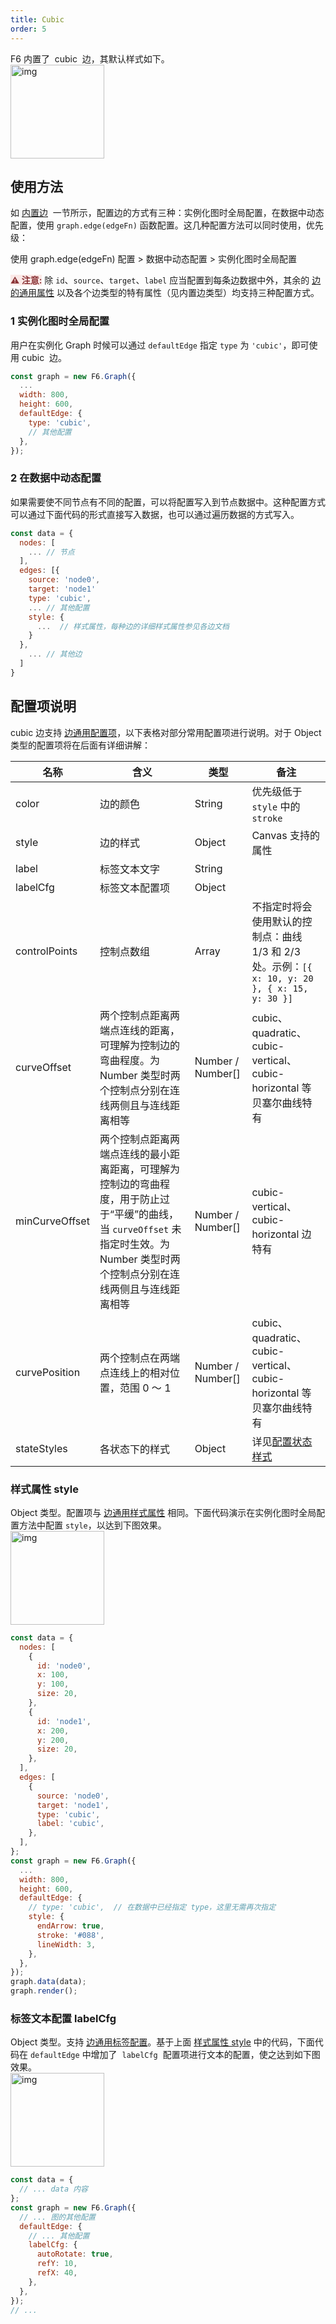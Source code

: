 ```yaml
---
title: Cubic
order: 5
---
```


F6 内置了  cubic  边，其默认样式如下。<br /> <img src='https://gw.alipayobjects.com/mdn/rms_f8c6a0/afts/img/A*rcLiTa6Ih3AAAAAAAAAAAABkARQnAQ' width=150 alt='img'/>

## 使用方法

如 [内置边](/zh/docs/manual/middle/elements/edges/defaultEdge)  一节所示，配置边的方式有三种：实例化图时全局配置，在数据中动态配置，使用 `graph.edge(edgeFn)` 函数配置。这几种配置方法可以同时使用，优先级：

使用 graph.edge(edgeFn) 配置 > 数据中动态配置 > 实例化图时全局配置

<span style="background-color: rgb(251, 233, 231); color: rgb(139, 53, 56)"><strong>⚠️ 注意:</strong></span> 除 `id`、`source`、`target`、`label` 应当配置到每条边数据中外，其余的 [边的通用属性](/zh/docs/manual/middle/elements/edges/defaultEdge#边的通用属性) 以及各个边类型的特有属性（见内置边类型）均支持三种配置方式。

### 1 实例化图时全局配置

用户在实例化 Graph 时候可以通过 `defaultEdge` 指定 `type` 为 `'cubic'`，即可使用 cubic  边。

```javascript
const graph = new F6.Graph({
  ...
  width: 800,
  height: 600,
  defaultEdge: {
    type: 'cubic',
    // 其他配置
  },
});
```

### 2 在数据中动态配置

如果需要使不同节点有不同的配置，可以将配置写入到节点数据中。这种配置方式可以通过下面代码的形式直接写入数据，也可以通过遍历数据的方式写入。

```javascript
const data = {
  nodes: [
    ... // 节点
  ],
  edges: [{
    source: 'node0',
    target: 'node1'
    type: 'cubic',
    ... // 其他配置
    style: {
      ...  // 样式属性，每种边的详细样式属性参见各边文档
    }
  },
    ... // 其他边
  ]
}
```

## 配置项说明

cubic 边支持 [边通用配置项](/zh/docs/manual/middle/elements/edges/defaultEdge/#边的通用属性)，以下表格对部分常用配置项进行说明。对于 Object 类型的配置项将在后面有详细讲解：

| 名称           | 含义                                                                                                                                                                                | 类型              | 备注                                                                                           |
| -------------- | ----------------------------------------------------------------------------------------------------------------------------------------------------------------------------------- | ----------------- | ---------------------------------------------------------------------------------------------- |
| color          | 边的颜色                                                                                                                                                                            | String            | 优先级低于 `style` 中的 `stroke`                                                               |
| style          | 边的样式                                                                                                                                                                            | Object            | Canvas 支持的属性                                                                              |
| label          | 标签文本文字                                                                                                                                                                        | String            |                                                                                                |
| labelCfg       | 标签文本配置项                                                                                                                                                                      | Object            |                                                                                                |
| controlPoints  | 控制点数组                                                                                                                                                                          | Array             | 不指定时将会使用默认的控制点：曲线 1/3 和 2/3 处。示例：`[{ x: 10, y: 20 }, { x: 15, y: 30 }]` |
| curveOffset    | 两个控制点距离两端点连线的距离，可理解为控制边的弯曲程度。为 Number 类型时两个控制点分别在连线两侧且与连线距离相等                                                                  | Number / Number[] | cubic、quadratic、cubic-vertical、cubic-horizontal 等贝塞尔曲线特有                            |
| minCurveOffset | 两个控制点距离两端点连线的最小距离距离，可理解为控制边的弯曲程度，用于防止过于“平缓”的曲线，当 `curveOffset` 未指定时生效。为 Number 类型时两个控制点分别在连线两侧且与连线距离相等 | Number / Number[] | cubic-vertical、cubic-horizontal 边特有                                                        |
| curvePosition  | 两个控制点在两端点连线上的相对位置，范围 0 ～ 1                                                                                                                                     | Number / Number[] | cubic、quadratic、cubic-vertical、cubic-horizontal 等贝塞尔曲线特有                            |
| stateStyles    | 各状态下的样式                                                                                                                                                                      | Object            | 详见[配置状态样式](/zh/docs/manual/middle/states/state#配置-state-样式)                        |

### 样式属性 style

Object 类型。配置项与 [边通用样式属性](/zh/docs/manual/middle/elements/edges/defaultEdge/#样式属性-style) 相同。下面代码演示在实例化图时全局配置方法中配置 `style`，以达到下图效果。<br /> <img src='https://gw.alipayobjects.com/mdn/rms_f8c6a0/afts/img/A*Do6IQouIA9AAAAAAAAAAAABkARQnAQ' width=150 alt='img'/>

```javascript
const data = {
  nodes: [
    {
      id: 'node0',
      x: 100,
      y: 100,
      size: 20,
    },
    {
      id: 'node1',
      x: 200,
      y: 200,
      size: 20,
    },
  ],
  edges: [
    {
      source: 'node0',
      target: 'node1',
      type: 'cubic',
      label: 'cubic',
    },
  ],
};
const graph = new F6.Graph({
  ...
  width: 800,
  height: 600,
  defaultEdge: {
    // type: 'cubic',  // 在数据中已经指定 type，这里无需再次指定
    style: {
      endArrow: true,
      stroke: '#088',
      lineWidth: 3,
    },
  },
});
graph.data(data);
graph.render();
```

### 标签文本配置 labelCfg

Object 类型。支持 [边通用标签配置](/zh/docs/manual/middle/elements/edges/defaultEdge/#标签文本-label-及其配置-labelcfg)。基于上面 [样式属性 style](/zh/docs/manual/middle/elements/edges/defaultEdge/#样式属性-style) 中的代码，下面代码在 `defaultEdge` 中增加了  `labelCfg`  配置项进行文本的配置，使之达到如下图效果。<br /> <img src='https://gw.alipayobjects.com/mdn/rms_f8c6a0/afts/img/A*ySTVQ7MrMtgAAAAAAAAAAABkARQnAQ' width=150 alt='img'/>

```javascript
const data = {
  // ... data 内容
};
const graph = new F6.Graph({
  // ... 图的其他配置
  defaultEdge: {
    // ... 其他配置
    labelCfg: {
      autoRotate: true,
      refY: 10,
      refX: 40,
    },
  },
});
// ...
```
